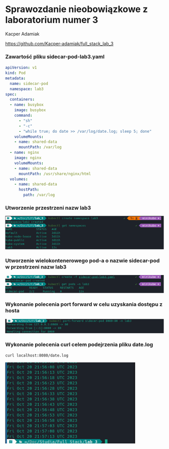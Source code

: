 # Sprawozdanie nieobowiązkowe z laboratorium numer 3

Kacper Adamiak

https://github.com/Kacper-adamiak/full_stack_lab_3

### Zawartość pliku sidecar-pod-lab3.yaml

```yaml
apiVersion: v1
kind: Pod
metadata:
  name: sidecar-pod
  namespace: lab3
spec:
  containers:
  - name: busybox
    image: busybox
    command:
      - "sh"
      - "-c"
      - "while true; do date >> /var/log/date.log; sleep 5; done"
    volumeMounts:
    - name: shared-data
      mountPath: /var/log
  - name: nginx
    image: nginx
    volumeMounts:
    - name: shared-data
      mountPath: /usr/share/nginx/html
  volumes:
    - name: shared-data
      hostPath:
        path: /var/log
```

### Utworzenie przestrzeni nazw lab3

![](assets/Utworzenie_przestrzeni_nazw.png)

### Utworzenie wielokontenerowego pod-a o nazwie sidecar-pod w przestrzeni nazw lab3

![](assets/Utworzenie_side_car.png)

### Wykonanie polecenia port forward w celu uzyskania dostępu z hosta

![](assets/Wykonanie_port_forwarding.png)

### Wykonanie polecenia curl celem podejrzenia pliku date.log

```bash
curl localhost:8080/date.log 
```

![](assets/Wykonanie_polecenia_curl_localhost_date_log.png)